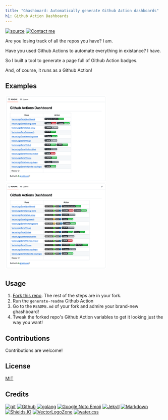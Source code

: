 ```yaml
---
title: "Ghashboard: Automatically generate Github Action dashboards"
h1: Github Action Dashboards
---
```


[![source](https://img.shields.io/badge/source-fileformat%2Fghashboard-green?style=plastic&logo=github)]({{site.source_url}})
[![Contact me](https://img.shields.io/badge/contact-author-green?style=plastic
)](https://andrew.marcuse.info/contact.html)

Are you losing track of all the repos you have?  I am.

Have you used Github Actions to automate everything in existance?  I have.

So I built a tool to generate a page full of Github Action badges.  

And, of course, it runs as a Github Action!

## Examples

[![VectorLogoZone example](images/thumbnails/08_result.png)](images/screenshots/08_result.png "Example w/defaults")
[![External badges example](images/thumbnails/10_customized_result.png)](images/screenshots/10_customized_result.png "Example w/additional external badges")

## Usage

1. [Fork this repo]({{site.source_url}}/fork).  The rest of the steps are in your fork.
2. Run the `generate-readme` Github Action
3. Go to the `README.md` of your fork and admire your brand-new ghashboard!
4. Tweak the forked repo's Github Action variables to get it looking just the way you want!

## Contributions

Contributions are welcome!

## License

[MIT]({{site.source_url}}/LICENSE.txt)

## Credits

[![git](https://www.vectorlogo.zone/logos/git-scm/git-scm-ar21.svg)](https://git-scm.com/ "Version control")
[![Github](https://www.vectorlogo.zone/logos/github/github-ar21.svg)](https://github.com/ "Code hosting")
[![golang](https://www.vectorlogo.zone/logos/golang/golang-ar21.svg)](https://golang.org/ "Programming language")
[![Google Noto Emoji](https://www.vectorlogo.zone/logos/google/google-ar21.svg)](https://github.com/googlefonts/noto-emoji/ "Logo")
[![Jekyll](https://www.vectorlogo.zone/logos/jekyllrb/jekyllrb-ar21.svg)](https://www.jekyllrb.com/ "Static website builder")
[![Markdown](https://www.vectorlogo.zone/logos/commonmark/commonmark-ar21.svg)](https://commonmark.org/ "CommonMark Markdown")
[![Shields.IO](https://www.vectorlogo.zone/logos/shieldsio/shieldsio-ar21.svg)](http://shields.io/ "README badges")
[![VectorLogoZone](https://www.vectorlogo.zone/logos/vectorlogozone/vectorlogozone-ar21.svg)](https://www.vectorlogo.zone/ "Logos")
[![water.css](https://www.vectorlogo.zone/logos/netlifyapp_watercss/netlifyapp_watercss-ar21.svg)](https://watercss.netlify.app/ "Classless CSS")


